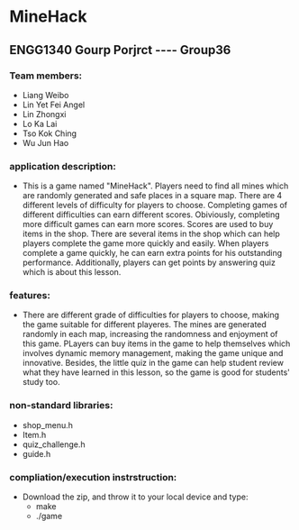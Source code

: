 # MineHack
## ENGG1340 Gourp Porjrct ---- Group36
### Team members:
- Liang Weibo
- Lin Yet Fei Angel
- Lin Zhongxi
- Lo Ka Lai
- Tso Kok Ching
- Wu Jun Hao

### application description:
- This is a game named "MineHack". Players need to find all mines which are randomly generated and safe places in a square map. There are 4 different levels of difficulty for players to choose. Completing games of different difficulties can earn different scores. Obiviously, completing more difficult games can earn more scores. Scores are used to buy items in the shop. There are several items in the shop which can help players complete the game more quickly and easily. When players complete a game quickly, he can earn extra points for his outstanding performance. Additionally, players can get points by answering quiz which is about this lesson.

### features:
- There are different grade of difficulties for players to choose, making the game suitable for different playeres. The mines are generated randomly in each map, increasing the randomness and enjoyment of this game. PLayers can buy items in the game to help themselves which involves dynamic memory management, making the game unique and innovative. Besides, the little quiz in the game can help student review what they have learned in this lesson, so the game is good for students' study too.

### non-standard libraries:
- shop_menu.h
- Item.h
- quiz_challenge.h
- guide.h

### compliation/execution instrstruction:
- Download the zip, and throw it to your local device and type: 
  - make
  - ./game 
